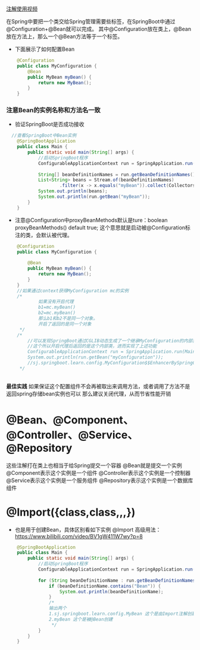 [注解使用视频](https://www.bilibili.com/video/BV1gW411W7wy?p=1&vd_source=807ad0d72206276bb315597b6f6eb231)

在Spring中要把一个类交给Spring管理需要些<bean>标签，在SpringBoot中通过@Configuration+@Bean就可以完成。
其中@Configuration放在类上，@Bean放在方法上，那么一个@Bean方法等于一个<bean>标签。

* 下面展示了如何配置Bean
```java
    @Configuration
    public class MyConfiguration {
        @Bean
        public MyBean myBean() {
            return new MyBean();
        }
    }
```
### 注意Bean的实例名称和方法名一致
* 验证SpringBoot是否成功接收

```java
  //查看SpringBoot中Bean实例
    @SpringBootApplication
    public class Main {
        public static void main(String[] args) {
            //启动SpringBoot程序
            ConfigurableApplicationContext run = SpringApplication.run(Main.class, args);
    
            String[] beanDefinitionNames = run.getBeanDefinitionNames();
            List<String> beans = Stream.of(beanDefinitionNames)
                    .filter(x -> x.equals("myBean")).collect(Collectors.toList());
            System.out.println(beans);
            System.out.println(run.getBean("myBean"));
        }
    }
```

* 注意@Configuration中proxyBeanMethods默认是ture：boolean proxyBeanMethods() default true;
这个意思就是启动被@Configuration标注的类，会默认被代理。
```java
    @Configuration
    public class MyConfiguration {
    
        @Bean
        public MyBean myBean() {
            return new MyBean();
        }
    }
    //如果通过context获得MyConfiguration mc的实例
    /*
            如果没有开启代理
            b1=mc.myBean()
            b2=mc.myBean()
            那么b1和b2不是同一个对象。
            开启了返回的是同一个对象
     */
    /*
        //可以发现SpringBoot通过CGLIB动态生成了一个继承MyConfiguration的内部类
        //这个所以开启代理后返回的是这个内部类，进而实现了上述功能
        ConfigurableApplicationContext run = SpringApplication.run(Main.class, args);
        System.out.println(run.getBean("myConfiguration"));
        //sj.springboot.learn.config.MyConfiguration$$EnhancerBySpringCGLIB$$f788ce4d@347bdeef
     */
   
```
**最佳实践**
如果保证这个配置组件不会再被取出来调用方法，或者调用了方法不是返回spring存储bean实例也可以
那么建议关闭代理，从而节省性能开销


# @Bean、@Component、@Controller、@Service、@Repository
这些注解打在类上也相当于给Spring提交一个容器
@Bean就是提交一个实例
@Component表示这个实例是一个组件
@Controller表示这个实例是一个控制器
@Service表示这个实例是一个服务组件
@Repository表示这个实例是一个数据库组件

# @Import({class,class,,,})
* 也是用于创建Bean，具体区别看如下实例
@Import 高级用法： https://www.bilibili.com/video/BV1gW411W7wy?p=8
```java
    @SpringBootApplication
    public class Main {
        public static void main(String[] args) {
            //启动SpringBoot程序
            ConfigurableApplicationContext run = SpringApplication.run(Main.class, args);
    
            for (String beanDefinitionName : run.getBeanDefinitionNames()) {
                if (beanDefinitionName.contains("Bean")) {
                    System.out.println(beanDefinitionName);
                }
                /*
                输出两个
                1.sj.springboot.learn.config.MyBean 这个是由Import注解创建
                2.myBean 这个是被@Bean创建
                 */
            }
        }
    }
```
